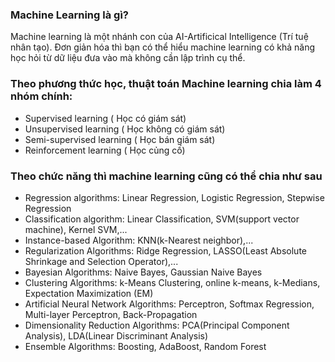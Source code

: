 
 ### Machine Learning là gì?
 Machine learning là một nhánh con của AI-Artificical Intelligence (Trí tuệ nhân tạo).
 Đơn giản hóa thì bạn có thể hiểu machine learning có khả năng học hỏi từ dữ liệu đưa vào mà không cần lập trình cụ thể.
 ### Theo phương thức học, thuật toán Machine learning chia làm 4 nhóm chính:
 - Supervised learning ( Học có giám sát)
 - Unsupervised learning ( Học không có giám sát)
 - Semi-supervised learning ( Học bán giám sát)
 - Reinforcement learning ( Học củng cố)
 ### Theo chức năng thì machine learning cũng có thể chia như sau
 - Regression algorithms: Linear Regression, Logistic Regression, Stepwise Regression
 - Classification algorithm: Linear Classification, SVM(support vector machine), Kernel SVM,...
 - Instance-based Algorithm: KNN(k-Nearest neighbor),...
 - Regularization Algorithms: Ridge Regression, LASSO(Least Absolute Shrinkage and Selection Operator),...
 - Bayesian Algorithms: Naive Bayes, Gaussian Naive Bayes
 - Clustering Algorithms: k-Means Clustering, online k-means, k-Medians, Expectation Maximization (EM)
 - Artificial Neural Network Algorithms: Perceptron, Softmax Regression, Multi-layer Perceptron, Back-Propagation
 - Dimensionality Reduction Algorithms: PCA(Principal Component Analysis), LDA(Linear Discriminant Analysis)
 - Ensemble Algorithms: Boosting, AdaBoost, Random Forest
